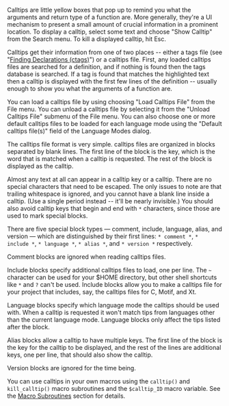 
Calltips are little yellow boxes that pop up to remind you what the
arguments and return type of a function are. More generally, they're a
UI mechanism to present a small amount of crucial information in a
prominent location. To display a calltip, select some text and choose
"Show Calltip" from the Search menu. To kill a displayed calltip, hit
Esc.

Calltips get their information from one of two places -- either a tags
file (see "[Finding Declarations (ctags)](14.md)") or a calltips file.
First, any loaded calltips files are searched for a definition, and if
nothing is found then the tags database is searched. If a tag is found
that matches the highlighted text then a calltip is displayed with the
first few lines of the definition -- usually enough to show you what the
arguments of a function are.

You can load a calltips file by using choosing "Load Calltips File" from
the File menu. You can unload a calltips file by selecting it from the
"Unload Calltips File" submenu of the File menu. You can also choose one
or more default calltips files to be loaded for each language mode using
the "Default calltips file(s)" field of the Language Modes dialog.

The calltips file format is very simple. calltips files are organized in
blocks separated by blank lines. The first line of the block is the key,
which is the word that is matched when a calltip is requested. The rest
of the block is displayed as the calltip.

Almost any text at all can appear in a calltip key or a calltip. There
are no special characters that need to be escaped. The only issues to
note are that trailing whitespace is ignored, and you cannot have a
blank line inside a calltip. (Use a single period instead -- it'll be
nearly invisible.) You should also avoid calltip keys that begin and end
with `*` characters, since those are used to mark special blocks.

There are five special block types &mdash; comment, include, language,
alias, and version &mdash; which are distinguished by their first lines:
`* comment *`, `* include *`, `* language *`, `* alias *`, and 
`* version *` respectively.

Comment blocks are ignored when reading calltips files.

Include blocks specify additional calltips files to load, one per line.
The `~` character can be used for your $HOME directory, but other shell
shortcuts like `*` and `?` can't be used. Include blocks allow you to
make a calltips file for your project that includes, say, the calltips
files for C, Motif, and Xt.

Language blocks specify which language mode the calltips should be used
with. When a calltip is requested it won't match tips from languages
other than the current language mode. Language blocks only affect the
tips listed after the block.

Alias blocks allow a calltip to have multiple keys. The first line of
the block is the key for the calltip to be displayed, and the rest of
the lines are additional keys, one per line, that should also show the
calltip.

Version blocks are ignored for the time being.

You can use calltips in your own macros using the `calltip()` and
`kill_calltip()` macro subroutines and the `$calltip_ID` macro variable.
See the [Macro Subroutines](24.md) section for details.
